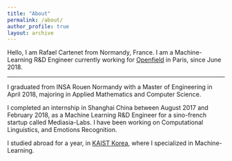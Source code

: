 ```yaml
---
title: "About"
permalink: /about/
author_profile: true
layout: archive
---
```


Hello, I am Rafael Cartenet from Normandy, France. I am a Machine-Learning R&D Engineer currently working for [Openfield](http://openfieldlive.com/?lang=en) in Paris, since June 2018.

---

I graduated from INSA Rouen Normandy with a Master of Engineering in April 2018, majoring in Applied Mathematics and Computer Science.

I completed an internship in Shanghai China between August 2017 and February 2018, as a Machine Learning R&D Engineer for a sino-french startup called Mediasia-Labs. I have been working on Computational Linguistics, and Emotions Recognition.

I studied abroad for a year, in [KAIST Korea](http://www.kaist.edu/html/en/kaist/kaist_010201.html), where I specialized in Machine-Learning.

